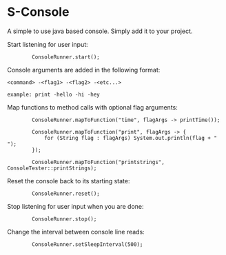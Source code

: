 # S-Console
A simple to use java based console. Simply add it to your project.

Start listening for user input:


```
        ConsoleRunner.start();
```

Console arguments are added in the following format:

```
<command> -<flag1> -<flag2> -<etc...>

example: print -hello -hi -hey
```

Map functions to method calls with optional flag arguments:


```
        ConsoleRunner.mapToFunction("time", flagArgs -> printTime());
        
        ConsoleRunner.mapToFunction("print", flagArgs -> {
            for (String flag : flagArgs) System.out.println(flag + " ");
        });
        
        ConsoleRunner.mapToFunction("printstrings", ConsoleTester::printStrings);
```

Reset the console back to its starting state:

```
        ConsoleRunner.reset();
```

Stop listening for user input when you are done:


```
        ConsoleRunner.stop();
```

Change the interval between console line reads:


```
        ConsoleRunner.setSleepInterval(500);
```
